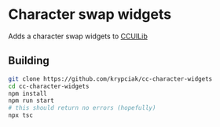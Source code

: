 <!-- markdownlint-disable MD013 MD024 MD001 MD045 -->

# Character swap widgets

Adds a character swap widgets to [CCUILib](https://github.com/conorlawton/nax-ccuilib)

## Building

```bash
git clone https://github.com/krypciak/cc-character-widgets
cd cc-character-widgets
npm install
npm run start
# this should return no errors (hopefully)
npx tsc
```
